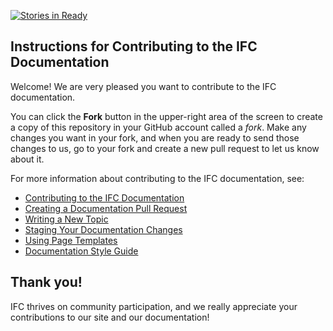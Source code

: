 [![Stories in Ready](https://badge.waffle.io/bigdoods/ifc-tech.org.png?label=ready&title=Ready)](https://waffle.io/bigdoods/ifc-tech.org?utm_source=badge)
## Instructions for Contributing to the IFC Documentation

Welcome! We are very pleased you want to contribute to the IFC documentation.

You can click the **Fork** button in the upper-right area of the screen to create a copy of this repository in your GitHub account called a *fork*. Make any changes you want in your fork, and when you are ready to send those changes to us, go to your fork and create a new pull request to let us know about it.

For more information about contributing to the IFC documentation, see:

* [Contributing to the IFC Documentation](http://bigdoods.github.io/editdocs/)
* [Creating a Documentation Pull Request](http:/bigdoods.github.io/docs/contribute/create-pull-request/)
* [Writing a New Topic](http://bigdoods.github.io/docs/contribute/write-new-topic/)
* [Staging Your Documentation Changes](http://bigdoods.github.io/docs/contribute/stage-documentation-changes/)
* [Using Page Templates](http://bigdoods.github.io/docs/contribute/page-templates/)
* [Documentation Style Guide](http://bigdoods.github.io/docs/contribute/style-guide/)

## Thank you!

IFC thrives on community participation, and we really appreciate your
contributions to our site and our documentation!
